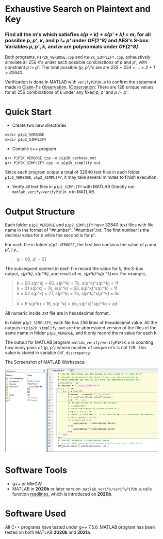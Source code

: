 # Exhaustive Search on Plaintext and Key
### Find all the m's which satisfies *s(p + k) + s(p' + k) = m*, for all possible *p*, *p'*, *k*, and *p != p'* under *GF(2^8)* and AES's S-box. Variables *p*, *p'*, *k*, and *m* are polynomials under *GF(2^8)*.

Both programs, `P1P2K_VERBOSE.cpp` and `P1P2K_SIMPLIFY.cpp`, exhaustively simulate all 256 *k*'s under each possible combinations of *p* and *p'*, with constraint *p != p'*. The total possible *{p, p'}*'s are are *255 + 254 + ... + 2 + 1 = 32640*.

Verification is done in MATLAB with `verifyP1P2K.m` to confirm the statement made in <u>Claim-1</u>'s <u>Observation</u>. (<u>Observation</u>: There are 128 unique values for all 256 combinations of *k* under any fixed *p*, *p'* and *p != p'*.

# Quick Start
* Create two new directories
```
mkdir p1p2_VERBOSE
mkdir p1p2_SIMPLIFY
```
* Compile c++ program
```
g++ P1P2K_VERBOSE.cpp -o p1p2k_verbose.out
g++ P1P2K_SIMPLIFY.cpp -o p1p2k_simplify.out
```
Since each program output a total of 32640 text files in each folder `p1p2_VERBOSE`, `p1p2_SIMPLIFY`, it may take several minutes to finish execution.

* Verify all text files in `p1p2_SIMPLIFY` with MATLAB
Directly run `matlab_verify/verifyP1P2K.m` in MATLAB.

# Output Structure
Each folder `p1p2_VERBOSE` and `p1p2_SIMPLIFY` have 32640 text files with file name in the format of "\#number"\_"#number".txt. The first number is the decimal value for *p* while the second is for *p'*.

For each file in folder `p1p2_VERBOSE`, the first line contains the value of *p* and *p'*, *i.e.*,
> p = 00, p' = 01

The subsequent content in each file record the value for *k*, the S-box output, *s(p^k)*, *s(p'^k)*, and result of *m*, *s(p^k)^s(p'^k)=m*.
For example,

> k = 00	  s(p^k) = 63, s(p'^k) = 7c, s(p^k)^s(p'^k) = 1f\
> k = 01	  s(p^k) = 7c, s(p'^k) = 63, s(p^k)^s(p'^k) = 1f\
> k = 02	  s(p^k) = 77, s(p'^k) = 7b, s(p^k)^s(p'^k) = 0c\
> ...\
> k = ff	  s(p^k) = 16, s(p'^k) = bb, s(p^k)^s(p'^k) = ad

All numeric inside .txt file are in hexadecimal format.

In folder `p1p2_SIMPLIFY`, each file has 256 lines of hexadecimal value. All the outputs in `p1p2k_simplify.out` are the abbreviated version of the files of the same name in folder `p1p2_VERBOSE`, and it only record the m value for each k.

The output for MATLAB program `matlab_verify/verifyP1P2K.m` is counting how many pairs of *{p, p'}* whose number of unique *m*'s is not 128. This value is stored in variable `CNT_discrepency`.

The Screenshot of MATLAB Workspace:

![Screenshot of MATLAB Workspace](/screenshot.png)

# Software Tools
- g++ or MinGW
- MATLAB in __2020b__ or later version. `matlab_verify/verifyP1P2K.m` calls function [readlines](https://www.mathworks.com/help/matlab/ref/readlines.html), which is introduced on __2020b__.

# Software Used
All C++ programs have tested under g++ 7.5.0. MATLAB program has been tested on both MATLAB __2020b__ and __2021a__.
